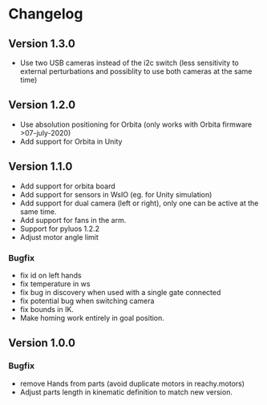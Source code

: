 # Changelog 

## Version 1.3.0

* Use two USB cameras instead of the i2c switch (less sensitivity to external perturbations and possiblity to use both cameras at the same time)

## Version 1.2.0

* Use absolution positioning for Orbita (only works with Orbita firmware >07-july-2020)
* Add support for Orbita in Unity

## Version 1.1.0

* Add support for orbita board
* Add support for sensors in WsIO (eg. for Unity simulation)
* Add support for dual camera (left or right), only one can be active at the same time.
* Add support for fans in the arm.
* Support for pyluos 1.2.2
* Adjust motor angle limit

### Bugfix 

* fix id on left hands
* fix temperature in ws
* fix bug in discovery when used with a single gate connected
* fix potential bug when switching camera
* fix bounds in IK.
* Make homing work entirely in goal position.

## Version 1.0.0

### Bugfix

* remove Hands from parts (avoid duplicate motors in reachy.motors)
* Adjust parts length in kinematic definition to match new version.